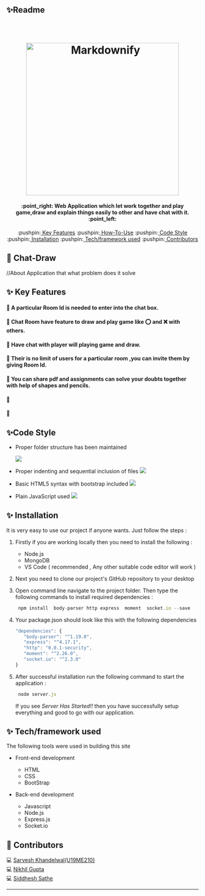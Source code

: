 ## ✨Readme
<h1 align="center">
  <br>
  <a href="http://www.amitmerchant.com/electron-markdownify"><img src="https://dynamic.brandcrowd.com/asset/logo/0b27707f-4ea7-4a7e-a51f-807a81f8f2f7/logo?v=4&text=+CHat-Draw" alt="Markdownify" width="400"></a>
</h1>
<h4 align="center">:point_right: Web Application which let work together and play game,draw and explain things easily to other and have chat with it. :point_left:</h4>
<p align="center">
  :pushpin:<a href="#key-features"> Key Features</a> 
  :pushpin:<a href="#key-features"> How-To-Use</a> 
  :pushpin:<a href="#key-features"> Code Style</a> 
  :pushpin:<a href="#key-features"> Installation</a> 
  :pushpin:<a href="#key-features"> Tech/framework used</a> 
  :pushpin:<a href="#key-features"> Contributors</a>
</p>

## :triangular_flag_on_post: Chat-Draw
//About Application that what problem does it solve

## ✨ Key Features

#### :wave: A particular Room Id is needed to enter into the chat box.
#### :wave: Chat Room have feature to draw and play game like  :o: and :x: with others.
#### :wave: Have chat with player will playing game and draw.
#### :wave: Their is no limit of users for a particular room ,you can invite them by giving Room Id.
#### :wave: You can share pdf and assignments can solve your doubts together with help of shapes and pencils.
#### :wave: 
#### :wave: 
  
## ✨Code Style 
  * Proper folder structure has been maintained

       ![](Images/Capture.PNG)

  * Proper indenting and sequential inclusion of files
      ![](Images/Capture2.PNG)

  * Basic HTML5 syntax with bootstrap included
      ![](Images/Capture3.PNG)

  * Plain JavaScript used
       ![](Images/Capture4.PNG)
       
       
## ✨ Installation 
  It is very easy to use our project if anyone wants. Just follow the steps :

  1. Firstly if you are working locally then you need to install the following :
      * Node.js
      * MongoDB
      * VS Code ( recommended , Any other suitable code editor will work )

   2. Next you need to clone our project's GitHub repository to your desktop 

  3. Open command line navigate to the project folder. Then type the following commands to install required dependencies :
       ```javascript
        npm install  body-parser http express  moment  socket.io --save
       ```
  4. Your package.json should look like this with the following dependencies
       ```javascript
       "dependencies": {
          "body-parser": "^1.19.0",
          "express": "^4.17.1",
          "http": "0.0.1-security",
          "moment": "^2.26.0",
          "socket.io": "^2.3.0"
       }
     
     ```    


  5. After successful installation run the following command to start the application :
        ```javascript
         node server.js
        ```
     If you see *Server Has Started!!* then you have successfully setup everything and good to go with our application.


## ✨ Tech/framework used 
  The following tools were used in building this site<br/>
  * Front-end development<br/>
      * HTML<br/>
      * CSS<br/>
      * BootStrap <br/>

  * Back-end development<br/>
      * Javascript<br/>
      * Node.js<br/>
      * Express.js<br/>
      * Socket.io<br/>


## :triangular_flag_on_post: Contributors 
  <div>   
  <p>
    💻 <a href="https://github.com/SARVESHKHANDELWAL">Sarvesh Khandelwal(U19ME210)</a><br/>
    💻 <a href="https://github.com/nikhilgupta2001">Nikhil Gupta</a><br/>
    💻 <a href="https://github.com/mrSidSa">Siddhesh Sathe</a><br/>
   <p> 
   </div>



---



